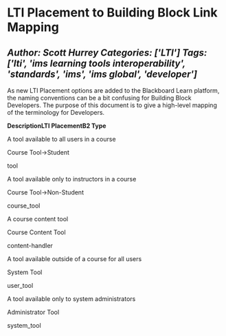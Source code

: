 # LTI Placement to Building Block Link Mapping
*Author: Scott Hurrey*
*Categories: ['LTI']*
*Tags: ['lti', 'ims learning tools interoperability', 'standards', 'ims', 'ims global', 'developer']*
---
As new LTI Placement options are added to the Blackboard Learn platform, the
naming conventions can be a bit confusing for Building Block Developers. The
purpose of this document is to give a high-level mapping of the terminology
for Developers.

**Description****LTI Placement****B2 Type**

A tool available to all users in a course

Course Tool->Student

tool

A tool available only to instructors in a course

Course Tool->Non-Student

course_tool

A course content tool

Course Content Tool

content-handler

A tool available outside of a course for all users

System Tool

user_tool

A tool available only to system administrators

Administrator Tool

system_tool

